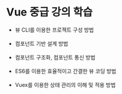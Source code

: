 # Vue 중급 강의 학습



- 뷰 CLI를 이용한 프로젝트 구성 방법<br><br>
- 컴포넌트 기반 설계 방법<br><br>
- 컴포넌트 구조화, 컴포넌트 통신 방법<br><br>
- ES6를 이용한 효율적이고 간결한 뷰 코딩 방법<br><br>
- Vuex를 이용한 상태 관리의 이해 및 적용 방법

